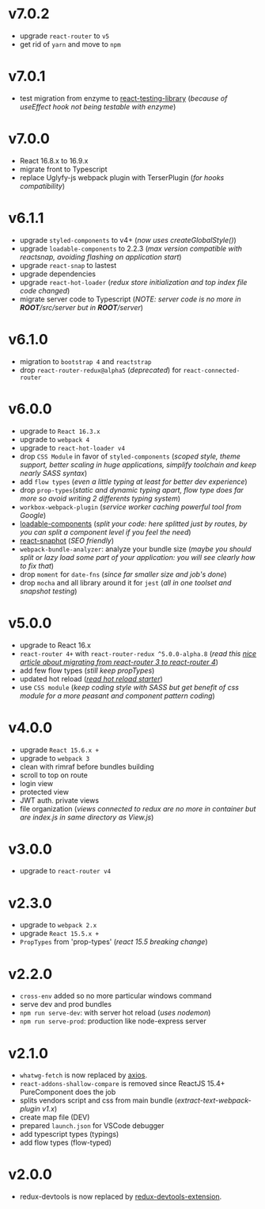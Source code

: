 # v7.0.2

- upgrade `react-router` to `v5`
- get rid of `yarn` and move to `npm`

# v7.0.1

- test migration from enzyme to [react-testing-library](https://github.com/testing-library/react-testing-library) (_because of useEffect hook not being testable with enzyme_)

# v7.0.0

- React 16.8.x to 16.9.x
- migrate front to Typescript
- replace Uglyfy-js webpack plugin with TerserPlugin (_for hooks compatibility_)

# v6.1.1

- upgrade `styled-components` to v4+ (_now uses createGlobalStyle()_)
- upgrade `loadable-components` to 2.2.3 (_max version compatible with reactsnap, avoiding flashing on application start_)
- upgrade `react-snap` to lastest
- upgrade dependencies
- upgrade `react-hot-loader` (_redux store initialization and top index file code changed_)
- migrate server code to Typescript (_NOTE: server code is no more in **ROOT**/src/server but in **ROOT**/server_)

# v6.1.0

- migration to `bootstrap 4` and `reactstrap`
- drop `react-router-redux@alpha5` (_deprecated_) for `react-connected-router`

# v6.0.0

- upgrade to `React 16.3.x`
- upgrade to `webpack 4`
- upgrade to `react-hot-loader v4`
- drop `CSS Module` in favor of `styled-components` (_scoped style, theme support, better scaling in huge applications, simplify toolchain and keep nearly SASS syntax_)
- add `flow types` (_even a little typing at least for better dev experience_)
- drop `prop-types`(_static and dynamic typing apart, flow type does far more so avoid writing 2 differents typing system_)
- `workbox-webpack-plugin` (_service worker caching powerful tool from Google_)
- [loadable-components](https://github.com/smooth-code/loadable-components) (_split your code: here splitted just by routes, by you can split a component level if you feel the need_)
- [react-snaphot](https://github.com/stereobooster/react-snap) (_SEO friendly_)
- `webpack-bundle-analyzer`: analyze your bundle size (_maybe you should split or lazy load some part of your application: you will see clearly how to fix that_)
- drop `moment` for `date-fns` (_since far smaller size and job's done_)
- drop `mocha` and all library around it for `jest` (_all in one toolset and snapshot testing_)

# v5.0.0

- upgrade to React 16.x
- `react-router 4+` with `react-router-redux ^5.0.0-alpha.8` (_read this [nice article about migrating from react-router 3 to react-router 4](https://codeburst.io/react-router-v4-unofficial-migration-guide-5a370b8905a)_)
- add few flow types (_still keep propTypes_)
- updated hot reload (_[read hot reload starter](https://gaearon.github.io/react-hot-loader/getstarted/)_)
- use `CSS module` (_keep coding style with SASS but get benefit of css module for a more peasant and component pattern coding_)

# v4.0.0

- upgrade `React 15.6.x +`
- upgrade to `webpack 3`
- clean with rimraf before bundles building
- scroll to top on route
- login view
- protected view
- JWT auth. private views
- file organization (_views connected to redux are no more in container but are index.js in same directory as View.js_)

# v3.0.0

- upgrade to `react-router v4`

# v2.3.0

- upgrade to `webpack 2.x`
- upgrade `React 15.5.x +`
- `PropTypes` from 'prop-types' (_react 15.5 breaking change_)

# v2.2.0

- `cross-env` added so no more particular windows command
- serve dev and prod bundles
- `npm run serve-dev`: with server hot reload (_uses nodemon_)
- `npm run serve-prod`: production like node-express server

# v2.1.0

- `whatwg-fetch` is now replaced by [axios](https://github.com/mzabriskie/axios).
- `react-addons-shallow-compare` is removed since ReactJS 15.4+ PureComponent does the job
- splits vendors script and css from main bundle (_extract-text-webpack-plugin v1.x_)
- create map file (DEV)
- prepared `launch.json` for VSCode debugger
- add typescript types (typings)
- add flow types (flow-typed)

# v2.0.0

- redux-devtools is now replaced by [redux-devtools-extension](https://github.com/zalmoxisus/redux-devtools-extension#redux-devtools-extension).
